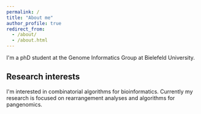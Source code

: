 ```yaml
---
permalink: /
title: "About me"
author_profile: true
redirect_from: 
  - /about/
  - /about.html
---
```


I'm a phD student at the Genome Informatics Group at Bielefeld University.

## Research interests
I'm interested in combinatorial algorithms for bioinformatics. Currently my research is focused on rearrangement analyses and algorithms for pangenomics. 
